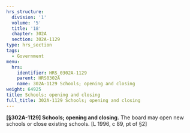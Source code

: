 ```yaml
---
hrs_structure:
  division: '1'
  volume: '5'
  title: '18'
  chapter: 302A
  section: 302A-1129
type: hrs_section
tags:
  - Government
menu:
  hrs:
    identifier: HRS_0302A-1129
    parent: HRS0302A
    name: 302A-1129 Schools; opening and closing
weight: 64925
title: Schools; opening and closing
full_title: 302A-1129 Schools; opening and closing
---
```

**[§302A-1129] Schools; opening and closing.** The board may open new schools or close existing schools. [L 1996, c 89, pt of §2]